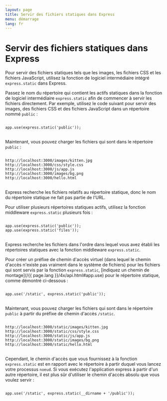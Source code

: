 ```yaml
---
layout: page
title: Servir des fichiers statiques dans Express
menu: démarrage
lang: fr
---
```

<!---
 Copyright (c) 2016 StrongLoop, IBM, and Express Contributors
 License: MIT
-->

# Servir des fichiers statiques dans Express

Pour servir des fichiers statiques tels que les images, les
fichiers CSS et les fichiers JavaScript, utilisez la fonction de
logiciel intermédiaire intégré `express.static` dans Express.

Passez le nom du répertoire qui contient les actifs
statiques dans la fonction de logiciel intermédiaire
`express.static` afin de commencer à servir
les fichiers directement. Par exemple, utilisez le code suivant pour
servir des images, des fichiers CSS et des fichiers JavaScript dans
un répertoire nommé `public` :

<pre>
<code class="language-javascript" translate="no">
app.use(express.static('public'));
</code>
</pre>

Maintenant, vous pouvez charger les fichiers qui sont dans le
répertoire `public` :

<pre>
<code class="language-javascript" translate="no">
http://localhost:3000/images/kitten.jpg
http://localhost:3000/css/style.css
http://localhost:3000/js/app.js
http://localhost:3000/images/bg.png
http://localhost:3000/hello.html
</code>
</pre>

<div class="doc-box doc-info">
Express recherche les fichiers relatifs au répertoire statique, donc
le nom du répertoire statique ne fait pas partie de l'URL.
</div>

Pour utiliser plusieurs répertoires statiques actifs,
utilisez la fonction middleware
`express.static` plusieurs fois :

<pre>
<code class="language-javascript" translate="no">
app.use(express.static('public'));
app.use(express.static('files'));
</code>
</pre>

Express recherche les fichiers dans l'ordre dans lequel vous
avez établi les répertoires statiques avec la fonction middleware `express.static`.

Pour créer un préfixe de chemin d'accès virtuel (dans lequel le
chemin d'accès n'existe pas vraiment dans le système de fichiers)
pour les fichiers qui sont servis par la fonction
`express.static`, [indiquez un
chemin de montage](/{{ page.lang }}/4x/api.html#app.use) pour le répertoire statique, comme démontré
ci-dessous :

<pre>
<code class="language-javascript" translate="no">
app.use('/static', express.static('public'));
</code>
</pre>

Maintenant, vous pouvez charger les fichiers qui sont dans le
répertoire `public` à partir du préfixe de chemin
d'accès `/static`.

<pre>
<code class="language-javascript" translate="no">
http://localhost:3000/static/images/kitten.jpg
http://localhost:3000/static/css/style.css
http://localhost:3000/static/js/app.js
http://localhost:3000/static/images/bg.png
http://localhost:3000/static/hello.html
</code>
</pre>

Cependant, le chemin d'accès que vous fournissez à la
fonction `express.static` est en rapport avec
le répertoire à partir duquel vous lancez votre processus `noeud`. Si
vous exécutez l'application express à partir d'un autre répertoire, il
est plus sûr d'utiliser le chemin d'accès absolu que vous voulez
servir :

<pre>
<code class="language-javascript" translate="no">
app.use('/static', express.static(__dirname + '/public'));
</code>
</pre>
